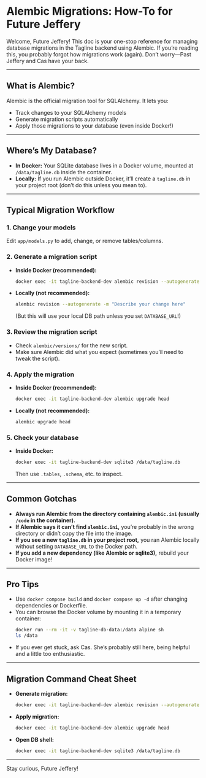 # Alembic Migrations: How-To for Future Jeffery

Welcome, Future Jeffery! This doc is your one-stop reference for managing database migrations in the Tagline backend using Alembic. If you’re reading this, you probably forgot how migrations work (again). Don’t worry—Past Jeffery and Cas have your back.

---

## What is Alembic?
Alembic is the official migration tool for SQLAlchemy. It lets you:
- Track changes to your SQLAlchemy models
- Generate migration scripts automatically
- Apply those migrations to your database (even inside Docker!)

---

## Where’s My Database?
- **In Docker:** Your SQLite database lives in a Docker volume, mounted at `/data/tagline.db` inside the container.
- **Locally:** If you run Alembic outside Docker, it’ll create a `tagline.db` in your project root (don’t do this unless you mean to).

---

## Typical Migration Workflow

### 1. **Change your models**
Edit `app/models.py` to add, change, or remove tables/columns.

### 2. **Generate a migration script**
- **Inside Docker (recommended):**
  ```bash
  docker exec -it tagline-backend-dev alembic revision --autogenerate -m "Describe your change here"
  ```
- **Locally (not recommended):**
  ```bash
  alembic revision --autogenerate -m "Describe your change here"
  ```
  (But this will use your local DB path unless you set `DATABASE_URL`!)

### 3. **Review the migration script**
- Check `alembic/versions/` for the new script.
- Make sure Alembic did what you expect (sometimes you’ll need to tweak the script).

### 4. **Apply the migration**
- **Inside Docker (recommended):**
  ```bash
  docker exec -it tagline-backend-dev alembic upgrade head
  ```
- **Locally (not recommended):**
  ```bash
  alembic upgrade head
  ```

### 5. **Check your database**
- **Inside Docker:**
  ```bash
  docker exec -it tagline-backend-dev sqlite3 /data/tagline.db
  ```
  Then use `.tables`, `.schema`, etc. to inspect.

---

## Common Gotchas
- **Always run Alembic from the directory containing `alembic.ini` (usually `/code` in the container).**
- **If Alembic says it can’t find `alembic.ini`,** you’re probably in the wrong directory or didn’t copy the file into the image.
- **If you see a new `tagline.db` in your project root,** you ran Alembic locally without setting `DATABASE_URL` to the Docker path.
- **If you add a new dependency (like Alembic or sqlite3),** rebuild your Docker image!

---

## Pro Tips
- Use `docker compose build` and `docker compose up -d` after changing dependencies or Dockerfile.
- You can browse the Docker volume by mounting it in a temporary container:
  ```bash
  docker run --rm -it -v tagline-db-data:/data alpine sh
  ls /data
  ```
- If you ever get stuck, ask Cas. She’s probably still here, being helpful and a little too enthusiastic.

---

## Migration Command Cheat Sheet
- **Generate migration:**
  ```bash
  docker exec -it tagline-backend-dev alembic revision --autogenerate -m "your message"
  ```
- **Apply migration:**
  ```bash
  docker exec -it tagline-backend-dev alembic upgrade head
  ```
- **Open DB shell:**
  ```bash
  docker exec -it tagline-backend-dev sqlite3 /data/tagline.db
  ```

---

Stay curious, Future Jeffery!

